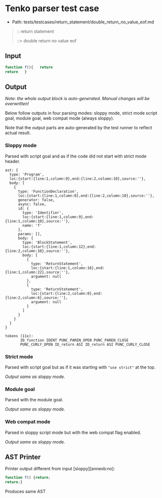 # Tenko parser test case

- Path: tests/testcases/return_statement/double_return_no_value_eof.md

> :: return statement
>
> ::> double return no value eof

## Input

`````js
function f(){   return
return   }
`````

## Output

_Note: the whole output block is auto-generated. Manual changes will be overwritten!_

Below follow outputs in four parsing modes: sloppy mode, strict mode script goal, module goal, web compat mode (always sloppy).

Note that the output parts are auto-generated by the test runner to reflect actual result.

### Sloppy mode

Parsed with script goal and as if the code did not start with strict mode header.

`````
ast: {
  type: 'Program',
  loc:{start:{line:1,column:0},end:{line:2,column:10},source:''},
  body: [
    {
      type: 'FunctionDeclaration',
      loc:{start:{line:1,column:0},end:{line:2,column:10},source:''},
      generator: false,
      async: false,
      id: {
        type: 'Identifier',
        loc:{start:{line:1,column:9},end:{line:1,column:10},source:''},
        name: 'f'
      },
      params: [],
      body: {
        type: 'BlockStatement',
        loc:{start:{line:1,column:12},end:{line:2,column:10},source:''},
        body: [
          {
            type: 'ReturnStatement',
            loc:{start:{line:1,column:16},end:{line:1,column:22},source:''},
            argument: null
          },
          {
            type: 'ReturnStatement',
            loc:{start:{line:2,column:0},end:{line:2,column:6},source:''},
            argument: null
          }
        ]
      }
    }
  ]
}

tokens (11x):
       ID_function IDENT PUNC_PAREN_OPEN PUNC_PAREN_CLOSE
       PUNC_CURLY_OPEN ID_return ASI ID_return ASI PUNC_CURLY_CLOSE
`````

### Strict mode

Parsed with script goal but as if it was starting with `"use strict"` at the top.

_Output same as sloppy mode._

### Module goal

Parsed with the module goal.

_Output same as sloppy mode._

### Web compat mode

Parsed in sloppy script mode but with the web compat flag enabled.

_Output same as sloppy mode._

## AST Printer

Printer output different from input [sloppy][annexb:no]:

````js
function f() {return;
return;}
````

Produces same AST
